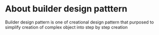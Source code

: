 # About builder design patttern

Builder design pattern is one of creational design pattern that purposed to simplify creation of complex object into step by step creation